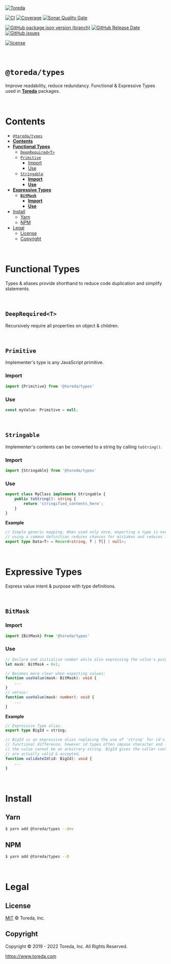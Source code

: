 [![Toreda](https://content.toreda.com/logo/toreda-logo.png)](https://www.toreda.com)

[![CI](https://img.shields.io/github/workflow/status/toreda/types/CI?style=for-the-badge)](https://github.com/toreda/types/actions) [![Coverage](https://img.shields.io/sonar/coverage/toreda_types?server=https%3A%2F%2Fsonarcloud.io&style=for-the-badge)](https://sonarcloud.io/project/activity?graph=coverage&id=toreda_types) [![Sonar Quality Gate](https://img.shields.io/sonar/quality_gate/toreda_types?server=https%3A%2F%2Fsonarcloud.io&style=for-the-badge)](https://sonarcloud.io/summary/new_code?id=toreda_types)

[![GitHub package.json version (branch)](https://img.shields.io/github/package-json/v/toreda/types/master?style=for-the-badge)](https://github.com/toreda/types/releases/latest) [![GitHub Release Date](https://img.shields.io/github/release-date/toreda/types?style=for-the-badge)](https://github.com/toreda/types/releases) [![GitHub issues](https://img.shields.io/github/issues/toreda/types?style=for-the-badge)](https://github.com/toreda/types/issues)

 [![license](https://img.shields.io/github/license/toreda/types?style=for-the-badge)](https://github.com/toreda/types/blob/master/LICENSE)

&nbsp;

# `@toreda/types`

Improve readability, reduce redundancy. Functional &amp; Expressive Types used in [**Toreda**](https://www.toreda.com) packages.

&nbsp;

# **Contents**
- [`@toreda/types`](#toredatypes)
- [**Contents**](#contents)
- [**Functional Types**](#functional-types)
	- [`DeepRequired<T>`](#deeprequiredt)
	- [`Primitive`](#primitive)
		- [Import](#import)
		- [Use](#use)
	- [`Stringable`](#stringable)
		- [**Import**](#import-1)
		- [**Use**](#use-1)
- [**Expressive Types**](#expressive-types)
	- [**`BitMask`**](#bitmask)
		- [**Import**](#import-2)
		- [**Use**](#use-2)
- [Install](#install)
	- [Yarn](#yarn)
	- [NPM](#npm)
- [Legal](#legal)
	- [License](#license)
	- [Copyright](#copyright)

&nbsp;

# **Functional Types**

Types & aliases provide shorthand to reduce code duplication and simplify statements.

&nbsp;
## `DeepRequired<T>`
Recursively require all properties on object & children.

&nbsp;
## `Primitive`
Implementer's type is any JavaScript primitive.

### Import
```typescript
import {Primitive} from '@toreda/types'
```

### Use
```typescript
const myValue: Primitive = null;
```

&nbsp;
## `Stringable`
Implementer's contents can be converted to a string by calling `toString()`.

### **Import**
```typescript
import {Stringable} from '@toreda/types'
```

### **Use**
```typescript
export class MyClass implements Stringable {
	public toString(): string {
		return 'stringified_contents_here';
	}
}
```

**Example**
```typescript
// Simple generic mapping. When used only once, exporting a type is overkill, but when used repeatedly
// using a common definition reduces chances for mistakes and reduces line lengths.
export type Data<T> = Record<string, T | T[] | null>;
```

&nbsp;

# **Expressive Types**
Express value intent &amp; purpose with type definitions.

&nbsp;
## **`BitMask`**

### **Import**
```typescript
import {BitMask} from '@toreda/types'
```

### **Use**
```typescript
// Declare and initialize number while also expressing the value's purpose.
let mask: BitMask = 0x1;

// Becomes more clear when expecting values:
function useValue(mask: BitMask): void {
	...
}
// versus:
function useValue(mask: number): void {
	...
}
```


**Example**
```typescript
// Expressive Type alias.
export type BigId = string;

// BigId is an expressive alias replacing the use of 'string' for id's type. It makes no
// functional difference, however id types often impose character and length limitations meaning
// the value cannot be an arbitrary string. BigId gives the caller context for what string values
// are actually valid & accepted.
function validateId(id: BigId): void {
	...
}
```

&nbsp;

# Install

## Yarn
```bash
$ yarn add @toreda/types --dev
```


## NPM
```bash
$ yarn add @toreda/types --D
```

&nbsp;
# Legal

## License
[MIT](LICENSE) &copy; Toreda, Inc.


## Copyright
Copyright &copy; 2019 - 2022 Toreda, Inc. All Rights Reserved.

https://www.toreda.com
